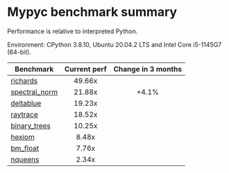 # Mypyc benchmark summary

Performance is relative to interpreted Python.

Environment: CPython 3.8.10, Ubuntu 20.04.2 LTS and Intel Core i5-1145G7 (64-bit).

| Benchmark | Current perf | Change in 3 months |
| --- | :---: | :---: |
| [richards](benchmarks/richards.md) | 49.66x |  |
| [spectral_norm](benchmarks/spectral_norm.md) | 21.88x | +4.1% |
| [deltablue](benchmarks/deltablue.md) | 19.23x |  |
| [raytrace](benchmarks/raytrace.md) | 18.52x |  |
| [binary_trees](benchmarks/binary_trees.md) | 10.25x |  |
| [hexiom](benchmarks/hexiom.md) | 8.48x |  |
| [bm_float](benchmarks/bm_float.md) | 7.76x |  |
| [nqueens](benchmarks/nqueens.md) | 2.34x |  |
